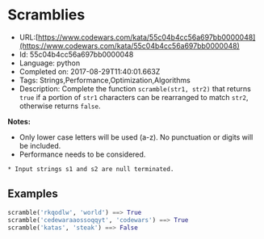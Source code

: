 # Scramblies

 - URL:[https://www.codewars.com/kata/55c04b4cc56a697bb0000048](https://www.codewars.com/kata/55c04b4cc56a697bb0000048)
 - Id: 55c04b4cc56a697bb0000048
 - Language: python
 - Completed on: 2017-08-29T11:40:01.663Z
 - Tags: Strings,Performance,Optimization,Algorithms
 - Description:
Complete the  function `scramble(str1, str2)` that returns `true` if a portion of ```str1``` characters can be rearranged to match ```str2```, otherwise returns ```false```.

**Notes:**
* Only lower case letters will be used (a-z). No punctuation or digits will be included.
* Performance needs to be considered.

```if:c
* Input strings s1 and s2 are null terminated.
```

## Examples

```python
scramble('rkqodlw', 'world') ==> True
scramble('cedewaraaossoqqyt', 'codewars') ==> True
scramble('katas', 'steak') ==> False
```

